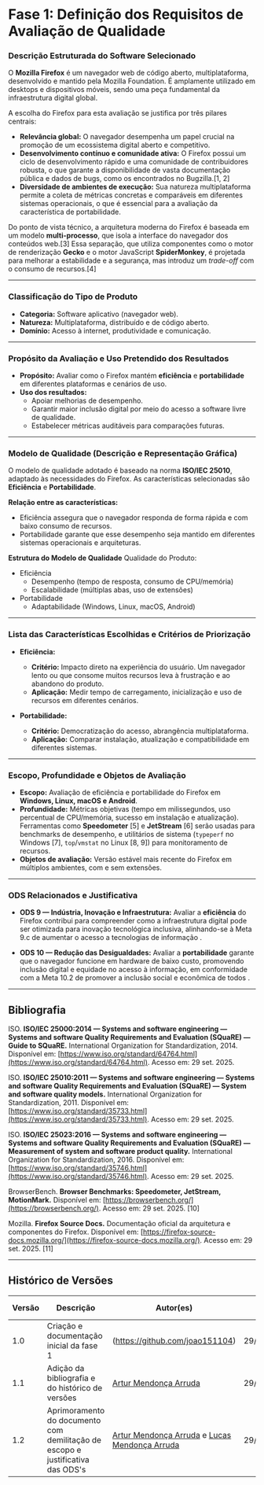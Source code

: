 # Fase 1: Definição dos Requisitos de Avaliação de Qualidade

### Descrição Estruturada do Software Selecionado
O **Mozilla Firefox** é um navegador web de código aberto, multiplataforma, desenvolvido e mantido pela Mozilla Foundation. É amplamente utilizado em desktops e dispositivos móveis, sendo uma peça fundamental da infraestrutura digital global.

A escolha do Firefox para esta avaliação se justifica por três pilares centrais:
-   **Relevância global:** O navegador desempenha um papel crucial na promoção de um ecossistema digital aberto e competitivo.
-   **Desenvolvimento contínuo e comunidade ativa:** O Firefox possui um ciclo de desenvolvimento rápido e uma comunidade de contribuidores robusta, o que garante a disponibilidade de vasta documentação pública e dados de bugs, como os encontrados no Bugzilla.[1, 2]
-   **Diversidade de ambientes de execução:** Sua natureza multiplataforma permite a coleta de métricas concretas e comparáveis em diferentes sistemas operacionais, o que é essencial para a avaliação da característica de portabilidade.

Do ponto de vista técnico, a arquitetura moderna do Firefox é baseada em um modelo **multi-processo**, que isola a interface do navegador dos conteúdos web.[3] Essa separação, que utiliza componentes como o motor de renderização **Gecko** e o motor JavaScript **SpiderMonkey**, é projetada para melhorar a estabilidade e a segurança, mas introduz um *trade-off* com o consumo de recursos.[4]

---

### Classificação do Tipo de Produto
-   **Categoria:** Software aplicativo (navegador web).
-   **Natureza:** Multiplataforma, distribuído e de código aberto.
-   **Domínio:** Acesso à internet, produtividade e comunicação.

---

### Propósito da Avaliação e Uso Pretendido dos Resultados
-   **Propósito:** Avaliar como o Firefox mantém **eficiência** e **portabilidade** em diferentes plataformas e cenários de uso.
-   **Uso dos resultados:**
    -   Apoiar melhorias de desempenho.
    -   Garantir maior inclusão digital por meio do acesso a software livre de qualidade.
    -   Estabelecer métricas auditáveis para comparações futuras.

---

### Modelo de Qualidade (Descrição e Representação Gráfica)
O modelo de qualidade adotado é baseado na norma **ISO/IEC 25010**, adaptado às necessidades do Firefox. As características selecionadas são **Eficiência** e **Portabilidade**.

**Relação entre as características:**
-   Eficiência assegura que o navegador responda de forma rápida e com baixo consumo de recursos.
-   Portabilidade garante que esse desempenho seja mantido em diferentes sistemas operacionais e arquiteturas.

**Estrutura do Modelo de Qualidade**
Qualidade do Produto:
- Eficiência
    - Desempenho (tempo de resposta, consumo de CPU/memória)
    - Escalabilidade (múltiplas abas, uso de extensões)
- Portabilidade
    - Adaptabilidade (Windows, Linux, macOS, Android)

---

### Lista das Características Escolhidas e Critérios de Priorização
-   **Eficiência:**
    -   **Critério:** Impacto direto na experiência do usuário. Um navegador lento ou que consome muitos recursos leva à frustração e ao abandono do produto.
    -   **Aplicação:** Medir tempo de carregamento, inicialização e uso de recursos em diferentes cenários.

-   **Portabilidade:**
    -   **Critério:** Democratização do acesso, abrangência multiplataforma.
    -   **Aplicação:** Comparar instalação, atualização e compatibilidade em diferentes sistemas.

---

### Escopo, Profundidade e Objetos de Avaliação
-   **Escopo:** Avaliação de eficiência e portabilidade do Firefox em **Windows, Linux, macOS e Android**.
-   **Profundidade:** Métricas objetivas (tempo em milissegundos, uso percentual de CPU/memória, sucesso em instalação e atualização). Ferramentas como **Speedometer** [5] e **JetStream** [6] serão usadas para benchmarks de desempenho, e utilitários de sistema (`typeperf` no Windows [7], `top`/`vmstat` no Linux [8, 9]) para monitoramento de recursos.
-   **Objetos de avaliação:** Versão estável mais recente do Firefox em múltiplos ambientes, com e sem extensões.

---

### ODS Relacionados e Justificativa
-   **ODS 9 — Indústria, Inovação e Infraestrutura:**
    Avaliar a **eficiência** do Firefox contribui para compreender como a infraestrutura digital pode ser otimizada para inovação tecnológica inclusiva, alinhando-se à Meta 9.c de aumentar o acesso a tecnologias de informação .

-   **ODS 10 — Redução das Desigualdades:**
    Avaliar a **portabilidade** garante que o navegador funcione em hardware de baixo custo, promovendo inclusão digital e equidade no acesso à informação, em conformidade com a Meta 10.2 de promover a inclusão social e econômica de todos .

---

## Bibliografia

ISO. **ISO/IEC 25000:2014 — Systems and software engineering — Systems and software Quality Requirements and Evaluation (SQuaRE) — Guide to SQuaRE.** International Organization for Standardization, 2014. Disponível em: [https://www.iso.org/standard/64764.html](https://www.iso.org/standard/64764.html). Acesso em: 29 set. 2025.

ISO. **ISO/IEC 25010:2011 — Systems and software engineering — Systems and software Quality Requirements and Evaluation (SQuaRE) — System and software quality models.** International Organization for Standardization, 2011. Disponível em: [https://www.iso.org/standard/35733.html](https://www.iso.org/standard/35733.html). Acesso em: 29 set. 2025.

ISO. **ISO/IEC 25023:2016 — Systems and software engineering — Systems and software Quality Requirements and Evaluation (SQuaRE) — Measurement of system and software product quality.** International Organization for Standardization, 2016. Disponível em: [https://www.iso.org/standard/35746.html](https://www.iso.org/standard/35746.html). Acesso em: 29 set. 2025.

BrowserBench. **Browser Benchmarks: Speedometer, JetStream, MotionMark.** Disponível em: [https://browserbench.org/](https://browserbench.org/). Acesso em: 29 set. 2025. [10]

Mozilla. **Firefox Source Docs.** Documentação oficial da arquitetura e componentes do Firefox. Disponível em: [https://firefox-source-docs.mozilla.org/](https://firefox-source-docs.mozilla.org/). Acesso em: 29 set. 2025. [11]

---

## Histórico de Versões

| Versão | Descrição | Autor(es) | Data | Revisor(es) | Data de Revisão |
| ------ | ------------------------------------------------ | -------------------------------------------------------------- | ---------- | ------------------------------------------------------------ | --------------- |
| 1.0 | Criação e documentação inicial da fase 1 |(https://github.com/joao151104) | 29/09/2025 | | |
| 1.1 | Adição da bibliografia e do histórico de versões | [Artur Mendonça Arruda](https://github.com/ArtyMend07) | 29/09/2025 | [Lucas Mendonça Arruda](https://github.com/lucasarruda9) | 29/09/2025 |
| 1.2 | Aprimoramento do documento com demilitação de escopo e justificativa das ODS's  | [Artur Mendonça Arruda](https://github.com/ArtyMend07) e [Lucas Mendonça Arruda](https://github.com/lucasarruda9) | 29/09/2025 |  |  |
